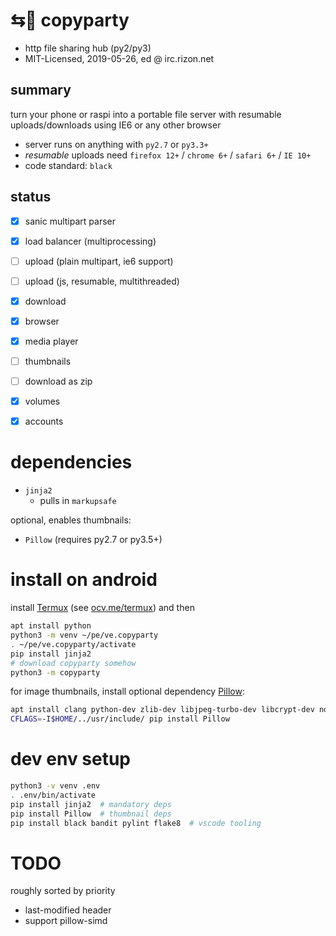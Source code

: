 # ⇆🎉 copyparty

* http file sharing hub (py2/py3)
* MIT-Licensed, 2019-05-26, ed @ irc.rizon.net

## summary

turn your phone or raspi into a portable file server with resumable uploads/downloads using IE6 or any other browser

* server runs on anything with `py2.7` or `py3.3+`
* *resumable* uploads need `firefox 12+` / `chrome 6+` / `safari 6+` / `IE 10+`
* code standard: `black`

## status

* [x] sanic multipart parser
* [x] load balancer (multiprocessing)
* [ ] upload (plain multipart, ie6 support)
* [ ] upload (js, resumable, multithreaded)
* [x] download
* [x] browser
* [x] media player
* [ ] thumbnails
* [ ] download as zip
* [x] volumes
* [x] accounts


# dependencies

* `jinja2`
  * pulls in `markupsafe`

optional, enables thumbnails:
* `Pillow` (requires py2.7 or py3.5+)


# install on android

install [Termux](https://termux.com/) (see [ocv.me/termux](https://ocv.me/termux/)) and then
```sh
apt install python
python3 -m venv ~/pe/ve.copyparty
. ~/pe/ve.copyparty/activate
pip install jinja2
# download copyparty somehow
python3 -m copyparty
```

for image thumbnails, install optional dependency [Pillow](https://pypi.org/project/Pillow/):
```sh
apt install clang python-dev zlib-dev libjpeg-turbo-dev libcrypt-dev ndk-sysroot
CFLAGS=-I$HOME/../usr/include/ pip install Pillow
```


# dev env setup
```sh
python3 -v venv .env
. .env/bin/activate
pip install jinja2  # mandatory deps
pip install Pillow  # thumbnail deps
pip install black bandit pylint flake8  # vscode tooling
```


# TODO

roughly sorted by priority

* last-modified header
* support pillow-simd
